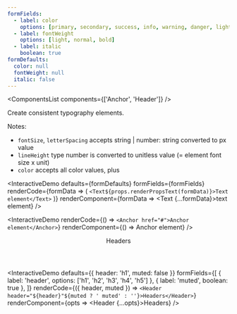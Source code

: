```yaml
---
formFields:
  - label: color
    options: [primary, secondary, success, info, warning, danger, light, dark, white, muted, body]
  - label: fontWeight
    options: [light, normal, bold]
  - label: italic
    boolean: true
formDefaults:
  color: null
  fontWeight: null
  italic: false
---
```

<ComponentsList components={['Anchor', 'Header']} />

Create consistent typography elements.

Notes:

- `fontSize`, `letterSpacing` accepts string | number: string converted to px value
- `lineHeight` type number is converted to unitless value (= element font size x unit)
- `color` accepts all color values, plus

<InteractiveDemo
  defaults={formDefaults}
  formFields={formFields}
  renderCode={formData => (
    `<Text${props.renderPropsText(formData)}>Text element</Text>`
   )}
  renderComponent={formData => <Text {...formData}>text element</Text>}
/>

<InteractiveDemo
  renderCode={() => `<Anchor href="#">Anchor element</Anchor>`}
  renderComponent={() => <Anchor href="#">Anchor element</Anchor>}
/>

<Header header="h2">Headers</Header>

<InteractiveDemo
  defaults={{ header: 'h1', muted: false }}
  formFields={[
    { label: 'header', options: ['h1', 'h2', 'h3', 'h4', 'h5'] },
    { label: 'muted', boolean: true },
  ]}
  renderCode={({ header, muted }) => `<Header header="${header}"${muted ? ' muted' : ''}>Headers</Header>`}
  renderComponent={opts => <Header {...opts}>Headers</Header>}
/>
